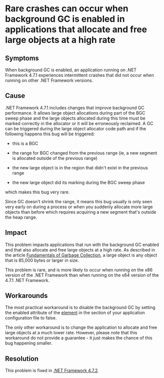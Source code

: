# Rare crashes can occur when background GC is enabled in applications that allocate and free large objects at a high rate

## Symptoms

When background GC is enabled, an application running on .NET Framework 4.7.1 experiences
intermittent crashes that did not occur when running on other .NET Framework versions.

## Cause

.NET Framework 4.7.1 includes changes that improve background GC performance. It allows large object allocations during part of the BGC sweep phase and the large objects allocated during this time must be marked correctly in the allocator or it will be erroneously reclaimed. A GC can be triggered during the large object allocator code path and if the following happens this bug will be triggered:

- this is a BGC 

- the range for BGC changed from the previous range (ie, a new segment is allocated outside of the previous range)

- the new large object is in the region that didn't exist in the previous range

- the new large object did its marking during the BGC sweep phase

which makes this bug very rare.

Since GC doesn't shrink the range, it means this bug usually is only seen very early on during a process or when you suddenly allocate more large objects than before which requires acquiring a new segment that's outside the heap range.


## Impact

This problem impacts applications that run with the background GC enabled and that also allocate
and free large objects at a high rate. As described in the article [Fundamentals of Garbage Collection](https://docs.microsoft.com/en-us/dotnet/standard/garbage-collection/fundamentals#the-managed-heap),
a large object is any object that is 85,000 bytes or larger in size.

This problem is rare, and is more likely to occur when running on the x86 version of the
.NET Framework than when running on the x64 version of the 4.7.1 .NET Framework.

## Workarounds

The most practical workaround is to disable the background GC by setting the enabled attribute of the [<gcConcurrent> element](https://docs.microsoft.com/en-us/dotnet/framework/configure-apps/file-schema/runtime/gcconcurrent-element) in the
  <runtime> section of your application configuration file to false.
    
The only other workaround is to change the application to allocate and free large objects
at a much lower rate. However, please note that this workaround do not provide a guarantee - it just makes the chance of this bug happening smaller.

## Resolution

This problem is fixed in [.NET Framework 4.7.2](http://go.microsoft.com/fwlink/?LinkId=863281).


